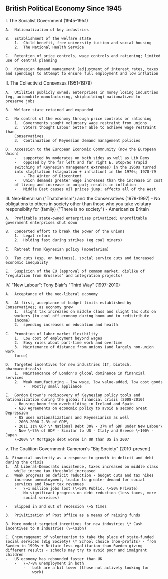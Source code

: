 British Political Economy Since 1945
------------------------------------

I.  The Socialist Government (1945-1951)

    A.  Nationalization of key industries

    B.  Establishment of the welfare state
    	1.  Child benefit, free university tuition and social housing
    	2.  The National Health Service

    C.  Retention of price controls, wage controls and rationing; limited
    use of central planning

    D.  Keynesian demand management (adjustment of interest rates, taxes
    and spending) to attempt to ensure full employment and low inflation

II.  The Collectivist Consensus (1951-1979)

    A.  Utilities publicly owned; enterprises in money losing industries
    (eg, automobile manufacturing, shipbuilding) nationalized to
    preserve jobs

    B.  Welfare state retained and expanded

    C.  No control of the economy through price controls or rationing
    	1.  Governments sought voluntary wage restraint from unions
    	2.  Voters thought Labour better able to achieve wage restraint than
        Conservatives
    	3.  Continuation of Keynesian demand management policies

    D.  Accession to the European Economic Commnunity (now the European
    Union)
    	-   supported by moderates on both sides as well as Lib Dems
    	-   opposed by the far left and far right E. Stop/Go (rapid
        switching of Keynesian management extremes) in the 1960s turned
        into stagflation (stagnation + inflation) in the 1970s; 1978-79
        	- The Winter of Discontent
    	-   Union demands greater wage increases than the increase in cost
        of living and increase in output; results in inflation
    	-   Middle East causes oil prices jump; affects all of the West

III.  Neo-liberalism ("Thatcherism") and the Conservatives (1979-1997)
    -   No obligations to others in society other than those who you
        take volutary responsibilty for (family) ("There is no society")
    -   Americanize Britain

    A.  Profitable state-owned enterprises privatized; unprofitable
    government enterprises shut down

    B.  Concerted effort to break the power of the unions
    	1.  Legal reform
    	2.  Holding fast during strikes (eg coal miners)

    C.  Retreat from Keynesian policy (monetarism)

    D.  Tax cuts (esp. on business), social service cuts and increased
    economic inequality

    E.  Suspicion of the EU (approval of common market; dislike of
    "regulation from Brussels" and integration projects)

IV.  "New Labour": Tony Blair's "Third Way" (1997-2010)

    A.  Acceptance of the neo-liberal economy

    B.  At first, acceptance of budget limits established by
    Conservatives; as economy grew
    	1.  slight tax increases on middle class and slight tax cuts on
        workers (to cool off economy during boom and to redistribute
        income)
    	2.  spending increases on education and health

    C.  Promotion of labor market flexibility
    	1.  Low cost of employment beyond wages
    	2.  Easy rules about part-time work and overtime
    	3.  Maintenance of distance from unions (and largely non-union work
        force)

    D.  Targeted incentives for new industries (IT, biotech,
    pharmaceuticals)
    	1.  Maintencance of London's global dominance in financial services
    	2.  Weak manufacturing - low wage, low value-added, low cost goods
        	-   Mostly small appliance

    E.  Gordon Brown's rediscovery of Keynesian policy tools and
    nationalization during the global financial crisis (2008-2010) 
    	- Housing boom from overbuilding in Ireland and Spain
    	- G20 Agreements on economic policy to avoid a second Great Depression
    	- US uses nationalizations and Keynesianism as well
    	- 2003-2008 2-3% of GDP\
    	- 2011 11% GDP \* National Debt 30% - 37% of GDP under New Labour\
    	- Now \~75% of GDP - Similar to US - Italy and Greece \~100% - Japan
    	\~200% \* Mortgage debt worse in UK than US in 2007

v.  The Coalition Government: Cameron's "Big Society" (2010-present)

    A. Financial austerity as a response to growth in deficit and debt
    during the crisis
    1.  At Liberal-Democrats insistence, taxes increased on middle class
        while income tax threshold increased
    2.  Weak progress on deficit reduction - budget cuts and tax hikes
        increase unemployment, leadin to greater demand for social
        services and lower tax revenues
        -   \~1 million jobs lost (\~50% Public, \~50% Private)
        -   No significant progress on debt reduction (less taxes, more
            social services)

    -   Slipped in and out of recession \~5 times

    3.  Privitization of Post Office as a means of raising funds

    B. More modest targeted incentives for new industries \* Cash
    incentives to 8 industries (\~\$1bn)

    C. Encouragement of volunteerism to take the place of state-funded
    social services (Big Society) \* School choice (non-profits) - from
    Sweden in 1990s + Britain less egalitarian than Sweden giving
    different results - schools may try to avoid poor and immigrant
    children
    -   US economy has rebounded faster than UK
        -   \~7-8% unemployment in both
            -   both are a bit lower (those not actively looking for
                work)


